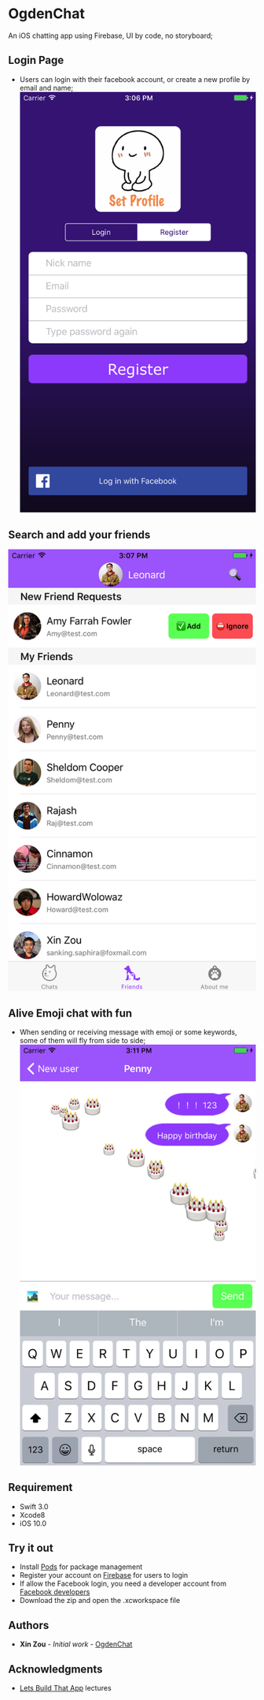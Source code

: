 # OgdenChat
An iOS chatting app using Firebase, UI by code, no storyboard;

## Login Page
- Users can login with their facebook account, or create a new profile by email and name;
![alt tag](https://github.com/XinZouS/chatAppDemo/blob/master/chatInFirebase/01.png)

## Search and add your friends
![alt tag](https://github.com/XinZouS/chatAppDemo/blob/master/chatInFirebase/02.png)

## Alive Emoji chat with fun
- When sending or receiving message with emoji or some keywords, some of them will fly from side to side;
![alt tag](https://github.com/XinZouS/chatAppDemo/blob/master/chatInFirebase/03.png)

## Requirement
* Swift 3.0
* Xcode8
* iOS 10.0 
## Try it out
* Install [Pods](https://github.com/CocoaPods/CocoaPods) for package management
* Register your account on [Firebase](https://firebase.google.com/) for users to login
* If allow the Facebook login, you need a developer account from [Facebook developers](https://developers.facebook.com/docs/facebook-login/ios)
* Download the zip and open the .xcworkspace file

## Authors
* **Xin Zou** - *Initial work* - [OgdenChat](https://github.com/XinZouS/chatAppDemo)
## Acknowledgments
* [Lets Build That App](https://www.youtube.com/channel/UCuP2vJ6kRutQBfRmdcI92mA) lectures
